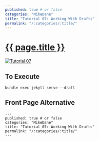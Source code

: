 ```yaml
---
published: true # or false
categories: "MikeDane"
title: "Tutorial 07: Working With Drafts"
permalink: "/:categories/:title/"
---
```


# [{{ page.title }}](https://youtu.be/X8jXkW3k2Jg)

[![Tutorial 07](https://img.youtube.com/vi/X8jXkW3k2Jg/0.jpg)](https://www.youtube.com/watch?v=X8jXkW3k2Jg)

## To Execute
```
bundle exec jekyll serve --draft
```

## Front Page Alternative
```
---
published: true # or false
categories: "MikeDane"
title: "Tutorial 07: Working With Drafts"
permalink: "/:categories/:title/"
---

```




